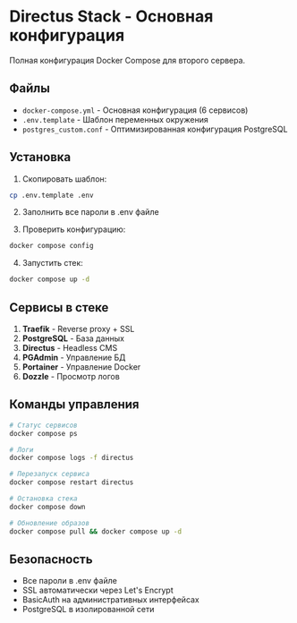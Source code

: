 # Directus Stack - Основная конфигурация

Полная конфигурация Docker Compose для второго сервера.

## Файлы

- `docker-compose.yml` - Основная конфигурация (6 сервисов)
- `.env.template` - Шаблон переменных окружения
- `postgres_custom.conf` - Оптимизированная конфигурация PostgreSQL

## Установка

1. Скопировать шаблон:
```bash
cp .env.template .env
```

2. Заполнить все пароли в .env файле

3. Проверить конфигурацию:
```bash
docker compose config
```

4. Запустить стек:
```bash
docker compose up -d
```

## Сервисы в стеке

1. **Traefik** - Reverse proxy + SSL
2. **PostgreSQL** - База данных  
3. **Directus** - Headless CMS
4. **PGAdmin** - Управление БД
5. **Portainer** - Управление Docker
6. **Dozzle** - Просмотр логов

## Команды управления

```bash
# Статус сервисов
docker compose ps

# Логи
docker compose logs -f directus

# Перезапуск сервиса
docker compose restart directus

# Остановка стека
docker compose down

# Обновление образов
docker compose pull && docker compose up -d
```

## Безопасность

- Все пароли в .env файле
- SSL автоматически через Let's Encrypt
- BasicAuth на административных интерфейсах
- PostgreSQL в изолированной сети
